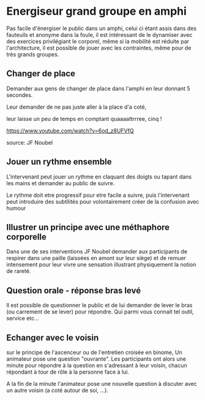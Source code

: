 <!--

---
title: Energiseurs de grands groupes en amphi
description: Une liste de formats pour dynamiser des grands groupes dans le cadre contraint d'un amphithéatre.
image_url: 
---

-->


# Energiseur grand groupe en amphi

Pas facile d'énergiser le public dans un amphi, celui ci étant assis dans des fauteuils et anonyme dans la foule, il est intéressant de le dynamiser avec des exercices privilégiant le corporel, même si la mobilité est réduite par l'architecture, il est possible de jouer avec les contraintes, même pour de très grands groupes.


## Changer de place

Demander aux gens de changer de place dans l'amphi en leur donnant 5 secondes. 

Leur demander de ne pas juste aller à la place d'a coté, 

leur laisse un peu de temps en comptant quaaaattrrree, cinq !

https://www.youtube.com/watch?v=6od_z8UFVfQ

source: JF Noubel

## Jouer un rythme ensemble

L'intervenant peut jouer un rythme en claquant des doigts ou tapant dans les mains et demander au public de suivre. 

Le rythme doit etre progressif pour etre facile a suivre, puis l'intervenant peut introduire des subtilités pour volontairement créer de la confusion avec humour

## Illustrer un principe avec une méthaphore corporelle

Dans une de ses interventions JF Noubel demander aux participants de respirer dans une paille (laissées en amont sur leur siège) et de remuer intensement pour leur vivre une sensation illustrant physiquement la notion de rareté.

## Question orale - réponse bras levé

Il est possible de questionner le public et de lui demander de lever le bras (ou carrement de se lever) pour répondre. Qui parmi vous connait tel outil, service etc...

## Echanger avec le voisin

sur le principe de l'ascenceur ou de l'entretien croisée en binome, Un animateur pose une question "ouvrante". Les participants ont alors une minute pour répondre à la question en s'adressant à leur voisin, chacun répondant à tour de rôle à la personne face à lui.

A la fin de la minute l'animateur pose une nouvelle question à discuter avec un autre voisin (a coté autour de soi, ...).
